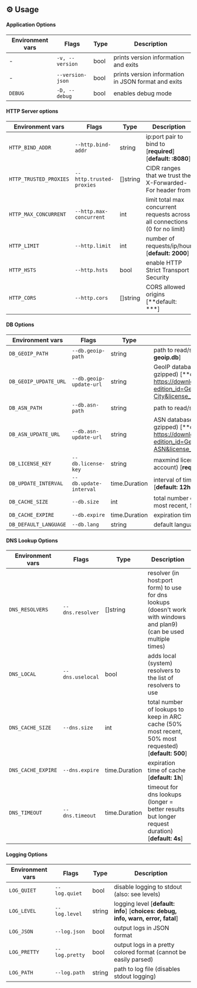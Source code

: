 ## :gear: Usage

#### Application Options
| Environment vars | Flags | Type | Description |
| --- | --- | --- | --- |
| - | `-v, --version` | bool | prints version information and exits |
| - | `--version-json` | bool | prints version information in JSON format and exits |
| `DEBUG` | `-D, --debug` | bool | enables debug mode |

#### HTTP Server options
| Environment vars | Flags | Type | Description |
| --- | --- | --- | --- |
| `HTTP_BIND_ADDR` | `--http.bind-addr` | string | ip:port pair to bind to [**required**] [**default: :8080**] |
| `HTTP_TRUSTED_PROXIES` | `--http.trusted-proxies` | []string | CIDR ranges that we trust the X-Forwarded-For header from |
| `HTTP_MAX_CONCURRENT` | `--http.max-concurrent` | int | limit total max concurrent requests across all connections (0 for no limit) |
| `HTTP_LIMIT` | `--http.limit` | int | number of requests/ip/hour [**default: 2000**] |
| `HTTP_HSTS` | `--http.hsts` | bool | enable HTTP Strict Transport Security |
| `HTTP_CORS` | `--http.cors` | []string | CORS allowed origins [**default: ***] |

#### DB Options
| Environment vars | Flags | Type | Description |
| --- | --- | --- | --- |
| `DB_GEOIP_PATH` | `--db.geoip-path` | string | path to read/store GeoIP Maxmind DB [**default: geoip.db**] |
| `DB_GEOIP_UPDATE_URL` | `--db.geoip-update-url` | string | GeoIP database file download location (must be gzipped) [**default: https://download.maxmind.com/app/geoip_download?edition_id=GeoLite2-City&license_key=%s&suffix=tar.gz**] |
| `DB_ASN_PATH` | `--db.asn-path` | string | path to read/store ASN Maxmind DB [**default: asn.db**] |
| `DB_ASN_UPDATE_URL` | `--db.asn-update-url` | string | ASN database file download location (must be gzipped) [**default: https://download.maxmind.com/app/geoip_download?edition_id=GeoLite2-ASN&license_key=%s&suffix=tar.gz**] |
| `DB_LICENSE_KEY` | `--db.license-key` | string | maxmind license key (must register for a maxmind account) [**required**] |
| `DB_UPDATE_INTERVAL` | `--db.update-interval` | time.Duration | interval of time between database update checks [**default: 12h**] |
| `DB_CACHE_SIZE` | `--db.size` | int | total number of lookups to keep in ARC cache (50% most recent, 50% most requested) [**default: 1000**] |
| `DB_CACHE_EXPIRE` | `--db.expire` | time.Duration | expiration time of cache [**default: 1h**] |
| `DB_DEFAULT_LANGUAGE` | `--db.lang` | string | default language to use for geolocation [**default: en**] |

#### DNS Lookup Options
| Environment vars | Flags | Type | Description |
| --- | --- | --- | --- |
| `DNS_RESOLVERS` | `--dns.resolver` | []string | resolver (in host:port form) to use for dns lookups (doesn't work with windows and plan9) (can be used multiple times) |
| `DNS_LOCAL` | `--dns.uselocal` | bool | adds local (system) resolvers to the list of resolvers to use |
| `DNS_CACHE_SIZE` | `--dns.size` | int | total number of lookups to keep in ARC cache (50% most recent, 50% most requested) [**default: 500**] |
| `DNS_CACHE_EXPIRE` | `--dns.expire` | time.Duration | expiration time of cache [**default: 1h**] |
| `DNS_TIMEOUT` | `--dns.timeout` | time.Duration | timeout for dns lookups (longer = better results but longer request duration) [**default: 4s**] |

#### Logging Options
| Environment vars | Flags | Type | Description |
| --- | --- | --- | --- |
| `LOG_QUIET` | `--log.quiet` | bool | disable logging to stdout (also: see levels) |
| `LOG_LEVEL` | `--log.level` | string | logging level [**default: info**] [**choices: debug, info, warn, error, fatal**] |
| `LOG_JSON` | `--log.json` | bool | output logs in JSON format |
| `LOG_PRETTY` | `--log.pretty` | bool | output logs in a pretty colored format (cannot be easily parsed) |
| `LOG_PATH` | `--log.path` | string | path to log file (disables stdout logging) |
